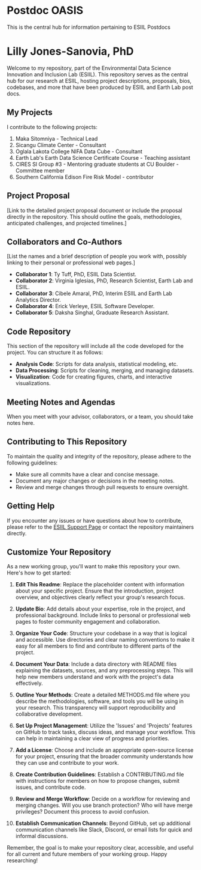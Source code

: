 # Postdoc OASIS
This is the central hub for information pertaining to ESIIL Postdocs

# Lilly Jones-Sanovia, PhD

Welcome to my repository, part of the Environmental Data Science Innovation and Inclusion Lab (ESIIL). This repository serves as the central hub for our research at ESIIL, hosting project descriptions, proposals, bios, codebases, and more that have been produced by ESIIL and Earth Lab post docs.

## My Projects

I contribute to the following projects:
<ol>
<li>Maka Sitomniya - Technical Lead</li>
<li>Sicangu Climate Center - Consultant</li>
<li>Oglala Lakota College NIFA Data Cube - Consultant</li>
<li>Earth Lab's Earth Data Science Certificate Course - Teaching assistant</li>
<li>CIRES SI Group #3 - Mentoring graduate students at CU Boulder - Committee member</li>
<li>Southern California Edison Fire Risk Model - contributor</li>
</ol>

## Project Proposal

[Link to the detailed project proposal document or include the proposal directly in the repository. This should outline the goals, methodologies, anticipated challenges, and projected timelines.]

## Collaborators and Co-Authors 

[List the names and a brief description of people you work with, possibly linking to their personal or professional web pages.]

- **Collaborator 1**: Ty Tuff, PhD, ESIIL Data Scientist.
- **Collaborator 2**: Virginia Iglesias, PhD, Research Scientist, Earth Lab and ESIIL.
- **Collaborator 3**: Cibele Amaral, PhD, Interim ESIIL and Earth Lab Analytics Director.
- **Collaborator 4**: Erick Verleye, ESIIL Software Developer.
- **Collaborator 5**: Daksha Singhal, Graduate Research Assistant.

## Code Repository

This section of the repository will include all the code developed for the project. You can structure it as follows:

- **Analysis Code**: Scripts for data analysis, statistical modeling, etc.
- **Data Processing**: Scripts for cleaning, merging, and managing datasets.
- **Visualization**: Code for creating figures, charts, and interactive visualizations.

## Meeting Notes and Agendas

When you meet with your advisor, collaborators, or a team, you should take notes here. 

## Contributing to This Repository

To maintain the quality and integrity of the repository, please adhere to the following guidelines:

- Make sure all commits have a clear and concise message.
- Document any major changes or decisions in the meeting notes.
- Review and merge changes through pull requests to ensure oversight.

## Getting Help

If you encounter any issues or have questions about how to contribute, please refer to the [ESIIL Support Page](https://esiil.org/support) or contact the repository maintainers directly.

## Customize Your Repository

As a new working group, you'll want to make this repository your own. Here's how to get started:

1. **Edit This Readme**: Replace the placeholder content with information about your specific project. Ensure that the introduction, project overview, and objectives clearly reflect your group's research focus.

2. **Update Bio**: Add details about your expertise, role in the project, and professional background. Include links to personal or professional web pages to foster community engagement and collaboration.

3. **Organize Your Code**: Structure your codebase in a way that is logical and accessible. Use directories and clear naming conventions to make it easy for all members to find and contribute to different parts of the project.

4. **Document Your Data**: Include a data directory with README files explaining the datasets, sources, and any preprocessing steps. This will help new members understand and work with the project's data effectively.

5. **Outline Your Methods**: Create a detailed METHODS.md file where you describe the methodologies, software, and tools you will be using in your research. This transparency will support reproducibility and collaborative development.

6. **Set Up Project Management**: Utilize the 'Issues' and 'Projects' features on GitHub to track tasks, discuss ideas, and manage your workflow. This can help in maintaining a clear view of progress and priorities.

7. **Add a License**: Choose and include an appropriate open-source license for your project, ensuring that the broader community understands how they can use and contribute to your work.

8. **Create Contribution Guidelines**: Establish a CONTRIBUTING.md file with instructions for members on how to propose changes, submit issues, and contribute code.

9. **Review and Merge Workflow**: Decide on a workflow for reviewing and merging changes. Will you use branch protection? Who will have merge privileges? Document this process to avoid confusion.

10. **Establish Communication Channels**: Beyond GitHub, set up additional communication channels like Slack, Discord, or email lists for quick and informal discussions.

Remember, the goal is to make your repository clear, accessible, and useful for all current and future members of your working group. Happy researching!
